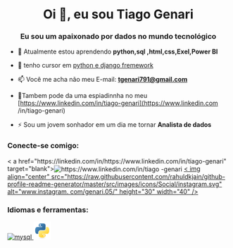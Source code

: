 <h1 align="center">Oi 👋, eu sou Tiago Genari</h1>
<h3 align="center">Eu sou um apaixonado por dados no mundo tecnológico</h3>

- 🌱 Atualmente estou aprendendo **python,sql ,html,css,Exel,Power BI**

- 🤝 tenho cursor em [python e django fremework](www.udemy.com/certificate/UC-db3633c7-8c5e-41cb-9e44-f65884863ed2/)

- 📫 Você me acha não meu E-mail: **tgenari791@gmail.com**

- 📄Tambem pode da uma espiadinnha no meu [https://www.linkedin.com/in/tiago-genari](https://www.linkedin.com /in/tiago-genari)

- ⚡ Sou um jovem sonhador em um dia me tornar **Analista de dados**

<h3 align="left">Conecte-se comigo:</h3>
<p align="left">
< a href="https://linkedin.com/in/https://www.linkedin.com/in/tiago-genari" target="blank"><img align="center" src="https:// raw.githubusercontent.com/rahuldkjain/github-profile-readme-generator/master/src/images/icons/Social/linked-in-alt.svg" alt="https://www.linkedin.com/in/tiago -genari" height="30" width="40" /></a>
<a href="https://instagram.com/www.instagram.com/genari.05/" target="blank">< img align="center" src="https://raw.githubusercontent.com/rahuldkjain/github-profile-readme-generator/master/src/images/icons/Social/instagram.svg" alt="www.instagram. com/genari.05/" height="30" width="40" /></a>
</p>

<h3 align="left">Idiomas e ferramentas:</h3>
<p align="left" > <a href="https://www.mysql.com/" target="_blank" rel="noreferrer"> <img src="https://raw.githubusercontent.com/devicons/devicon/master/icons /mysql/mysql-original-wordmark.svg" alt="mysql" width="40" height="40"/> </a> <a href="https://www.python.org" target=" _blank" rel="noreferrer"> <img src="https://raw.githubusercontent.com/devicons/devicon/master/icons/python/python-original.svg" alt="python" width="40" altura ="40"/> </a> </p>


